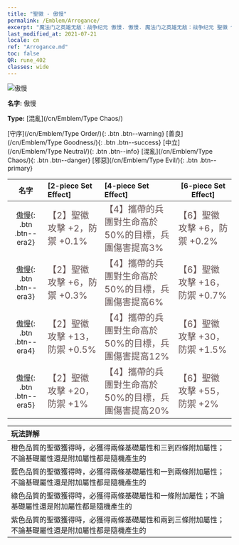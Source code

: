 ```yaml
---
title: "聖徽 - 傲慢"
permalink: /Emblem/Arrogance/
excerpt: "魔法门之英雄无敌：战争纪元 傲慢. 傲慢. 魔法门之英雄无敌：战争纪元 聖徽 傲慢. 魔法门之英雄无敌：战争纪元 混亂 傲慢"
last_modified_at: 2021-07-21
locale: cn
ref: "Arrogance.md"
toc: false
QR: rune_402
classes: wide
---
```


  ![傲慢](/images/r/rune_icon_402.png)

 **名字:** 傲慢

 **Type:** [混亂](/cn/Emblem/Type Chaos/)

  [守序](/cn/Emblem/Type Order/){: .btn .btn--warning}   [善良](/cn/Emblem/Type Goodness/){: .btn .btn--success}   [中立](/cn/Emblem/Type Neutral/){: .btn .btn--info}   [混亂](/cn/Emblem/Type Chaos/){: .btn .btn--danger}   [邪惡](/cn/Emblem/Type Evil/){: .btn .btn--primary} 

  |  名字    | [2-piece Set Effect] | [4-piece Set Effect] | [6-piece Set Effect]  | 
  |:-----------------------:|:-------------------|:-----------------|----------------| 
  | [傲慢](/cn/Emblem/Arrogance/){: .btn .btn--era2} | <span style="color: #645252;font-size:20px">【2】聖徽攻擊 +2，防禦 +0.1%</span> | <span style="color: #645252;font-size:20px">【4】攜帶的兵團對生命高於50%的目標，兵團傷害提高3%</span> | <span style="color: #645252;font-size:20px">【6】聖徽攻擊 +6，防禦 +0.2%</span> | 
  | [傲慢](/cn/Emblem/Arrogance/){: .btn .btn--era3} | <span style="color: #645252;font-size:20px">【2】聖徽攻擊 +6，防禦 +0.3%</span> | <span style="color: #645252;font-size:20px">【4】攜帶的兵團對生命高於50%的目標，兵團傷害提高6%</span> | <span style="color: #645252;font-size:20px">【6】聖徽攻擊 +16，防禦 +0.7%</span> | 
  | [傲慢](/cn/Emblem/Arrogance/){: .btn .btn--era4} | <span style="color: #645252;font-size:20px">【2】聖徽攻擊 +13，防禦 +0.5%</span> | <span style="color: #645252;font-size:20px">【4】攜帶的兵團對生命高於50%的目標，兵團傷害提高12%</span> | <span style="color: #645252;font-size:20px">【6】聖徽攻擊 +30，防禦 +1.5%</span> | 
  | [傲慢](/cn/Emblem/Arrogance/){: .btn .btn--era5} | <span style="color: #645252;font-size:20px">【2】聖徽攻擊 +20，防禦 +1%</span> | <span style="color: #645252;font-size:20px">【4】攜帶的兵團對生命高於50%的目標，兵團傷害提高20%</span> | <span style="color: #645252;font-size:20px">【6】聖徽攻擊 +55，防禦 +2%</span> | 

  |         玩法詳解            | 
  |:-------------------------------|
  | 橙色品質的聖徽獲得時，必獲得兩條基礎屬性和三到四條附加屬性；不論基礎屬性還是附加屬性都是隨機產生的 |
  | 藍色品質的聖徽獲得時，必獲得兩條基礎屬性和一到兩條附加屬性；不論基礎屬性還是附加屬性都是隨機產生的 |
  | 綠色品質的聖徽獲得時，必獲得兩條基礎屬性和一條附加屬性；不論基礎屬性還是附加屬性都是隨機產生的 |
  | 紫色品質的聖徽獲得時，必獲得兩條基礎屬性和兩到三條附加屬性；不論基礎屬性還是附加屬性都是隨機產生的 |
